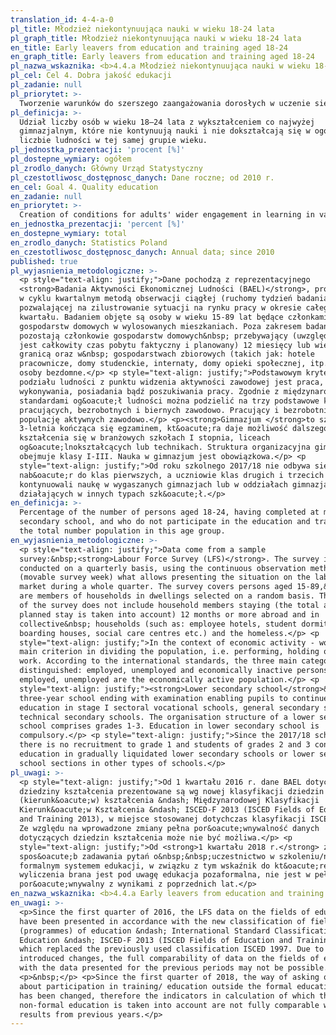 ```yaml
---
translation_id: 4-4-a-0
pl_title: Młodzież niekontynuująca nauki w wieku 18-24 lata
pl_graph_title: Młodzież niekontynuująca nauki w wieku 18-24 lata
en_title: Early leavers from education and training aged 18-24
en_graph_title: Early leavers from education and training aged 18-24
pl_nazwa_wskaznika: <b>4.4.a Młodzież niekontynuująca nauki w wieku 18-24 lata</b>
pl_cel: Cel 4. Dobra jakość edukacji
pl_zadanie: null
pl_priorytet: >-
  Tworzenie warunków do szerszego zaangażowania dorosłych w uczenie się w różnych formach i miejscach oraz do uznawania efektów uczenia się nabytych poza edukacją formalną
pl_definicja: >-
  Udział liczby osób w wieku 18–24 lata z wykształceniem co najwyżej
  gimnazjalnym, które nie kontynuują nauki i nie dokształcają się w ogólnej
  liczbie ludności w tej samej grupie wieku.
pl_jednostka_prezentacji: 'procent [%]'
pl_dostepne_wymiary: ogółem
pl_zrodlo_danych: Główny Urząd Statystyczny
pl_czestotliwosc_dostępnosc_danych: Dane roczne; od 2010 r.
en_cel: Goal 4. Quality education
en_zadanie: null
en_priorytet: >-
  Creation of conditions for adults' wider engagement in learning in various forms and places and for the recognition of learning outcomes acquired outside formal education 
en_jednostka_prezentacji: 'percent [%]'
en_dostepne_wymiary: total
en_zrodlo_danych: Statistics Poland
en_czestotliwosc_dostępnosc_danych: Annual data; since 2010
published: true
pl_wyjasnienia_metodologiczne: >-
  <p style="text-align: justify;">Dane pochodzą z reprezentacyjnego
  <strong>Badania Aktywności Ekonomicznej Ludności (BAEL)</strong>, prowadzonego
  w cyklu kwartalnym metodą obserwacji ciągłej (ruchomy tydzień badania),
  pozwalającej na zilustrowanie sytuacji na rynku pracy w okresie całego
  kwartału. Badaniem objęte są osoby w wieku 15-89 lat będące członkami
  gospodarstw domowych w wylosowanych mieszkaniach. Poza zakresem badania
  pozostają członkowie gospodarstw domowych&nbsp; przebywający (uwzględniany
  jest całkowity czas pobytu faktyczny i planowany) 12 miesięcy lub więcej za
  granicą oraz w&nbsp; gospodarstwach zbiorowych (takich jak: hotele
  pracownicze, domy studenckie, internaty, domy opieki społecznej, itp.) oraz
  osoby bezdomne.</p> <p style="text-align: justify;">Podstawowym kryterium
  podziału ludności z punktu widzenia aktywności zawodowej jest praca, tzn. fakt
  wykonywania, posiadania bądź poszukiwania pracy. Zgodnie z międzynarodowymi
  standardami og&oacute;ł ludności można podzielić na trzy podstawowe kategorie:
  pracujących, bezrobotnych i biernych zawodowo. Pracujący i bezrobotni stanowią
  populację aktywnych zawodowo.</p> <p><strong>Gimnazjum </strong>to szkoła
  3-letnia kończąca się egzaminem, kt&oacute;ra daje możliwość dalszego
  kształcenia się w branżowych szkołach I stopnia, liceach
  og&oacute;lnokształcących lub technikach. Struktura organizacyjna gimnazjum
  obejmuje klasy I-III. Nauka w gimnazjum jest obowiązkowa.</p> <p
  style="text-align: justify;">Od roku szkolnego 2017/18 nie odbywa się
  nab&oacute;r do klas pierwszych, a uczniowie klas drugich i trzecich
  kontynuowali naukę w wygaszanych gimnazjach lub w oddziałach gimnazjalnych
  działających w innych typach szk&oacute;ł.</p>
en_definicja: >-
  Percentage of the number of persons aged 18-24, having completed at most lower
  secondary school, and who do not participate in the education and training, in
  the total number population in this age group.
en_wyjasnienia_metodologiczne: >-
  <p style="text-align: justify;">Data come from a sample
  survey:&nbsp;<strong>Labour Force Survey (LFS)</strong>. The survey is
  conducted on a quarterly basis, using the continuous observation method
  (movable survey week) what allows presenting the situation on the labour
  market during a whole quarter. The survey covers persons aged 15-89,&nbsp; who
  are members of households in dwellings selected on a random basis. The scope
  of the survey does not include household members staying (the total actual and
  planned stay is taken into account) 12 months or more abroad and in
  collective&nbsp; households (such as: employee hotels, student dormitories,
  boarding houses, social care centres etc.) and the homeless.</p> <p
  style="text-align: justify;">In the context of economic activity - work is the
  main criterion in dividing the population, i.e. performing, holding or seeking
  work. According to the international standards, the three main categories are
  distinguished: employed, unemployed and economically inactive persons. The
  employed, unemployed are the economically active population.</p> <p
  style="text-align: justify;"><strong>Lower secondary school</strong>&nbsp; - a
  three-year school ending with examination enabling pupils to continue
  education in stage I sectoral vocational schools, general secondary schools or
  technical secondary schools. The organisation structure of a lower secondary
  school comprises grades 1-3. Education in lower secondary school is
  compulsory.</p> <p style="text-align: justify;">Since the 2017/18 school year
  there is no recruitment to grade 1 and students of grades 2 and 3 continued
  education in gradually liquidated lower secondary schools or lower secondary
  school sections in other types of schools.</p>
pl_uwagi: >-
  <p style="text-align: justify;">Od 1 kwartału 2016 r. dane BAEL dotyczące
  dziedziny kształcenia prezentowane są wg nowej klasyfikacji dziedzin
  (kierunk&oacute;w) kształcenia &ndash; Międzynarodowej Klasyfikacji
  Kierunk&oacute;w Kształcenia &ndash; ISCED-F 2013 (ISCED Fields of Education
  and Training 2013), w miejsce stosowanej dotychczas klasyfikacji ISCED 1997.
  Ze względu na wprowadzone zmiany pełna por&oacute;wnywalność danych
  dotyczących dziedzin kształcenia może nie być możliwa.</p> <p
  style="text-align: justify;">Od <strong>1 kwartału 2018 r.</strong> zmieniono
  spos&oacute;b zadawania pytań o&nbsp;&nbsp;uczestnictwo w szkoleniu/nauce poza
  formalnym systemem edukacji, w związku z tym wskaźnik do kt&oacute;rego
  wyliczenia brana jest pod uwagę edukacja pozaformalna, nie jest w pełni
  por&oacute;wnywalny z wynikami z poprzednich lat.</p>
en_nazwa_wskaznika: <b>4.4.a Early leavers from education and training aged 18-24</b>
en_uwagi: >-
  <p>Since the first quarter of 2016, the LFS data on the fields of education
  have been presented in accordance with the new classification of fields
  (programmes) of education &ndash; International Standard Classification of
  Education &ndash; ISCED-F 2013 (ISCED Fields of Education and Training 2013),
  which replaced the previously used classification ISCED 1997. Due to the
  introduced changes, the full comparability of data on the fields of education
  with the data presented for the previous periods may not be possible.</p>
  <p>&nbsp;</p> <p>Since the first quarter of 2018, the way of asking questions
  about participation in training/ education outside the formal education system
  has been changed, therefore the indicators in calculation of which the
  non-formal education is taken into account are not fully comparable with
  results from previous years.</p>
---
```

